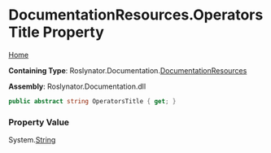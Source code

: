<a name="_top"></a>

# DocumentationResources\.OperatorsTitle Property

[Home](../../../../README.md#_top)

**Containing Type**: Roslynator\.Documentation\.[DocumentationResources](../README.md#_top)

**Assembly**: Roslynator\.Documentation\.dll

```csharp
public abstract string OperatorsTitle { get; }
```

### Property Value

System\.[String](https://docs.microsoft.com/en-us/dotnet/api/system.string)

